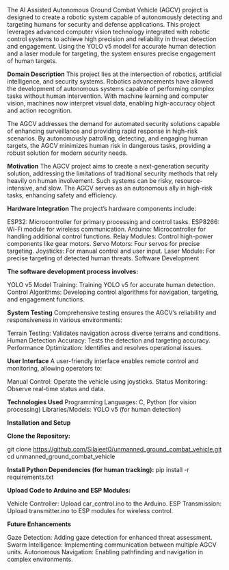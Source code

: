 The AI Assisted Autonomous Ground Combat Vehicle (AGCV) project is designed to create a robotic system capable of autonomously detecting and targeting humans for security and defense applications. This project leverages advanced computer vision technology integrated with robotic control systems to achieve high precision and reliability in threat detection and engagement. Using the YOLO v5 model for accurate human detection and a laser module for targeting, the system ensures precise engagement of human targets.

**Domain Description**
This project lies at the intersection of robotics, artificial intelligence, and security systems. Robotics advancements have allowed the development of autonomous systems capable of performing complex tasks without human intervention. With machine learning and computer vision, machines now interpret visual data, enabling high-accuracy object and action recognition.

The AGCV addresses the demand for automated security solutions capable of enhancing surveillance and providing rapid response in high-risk scenarios. By autonomously patrolling, detecting, and engaging human targets, the AGCV minimizes human risk in dangerous tasks, providing a robust solution for modern security needs.

**Motivation**
The AGCV project aims to create a next-generation security solution, addressing the limitations of traditional security methods that rely heavily on human involvement. Such systems can be risky, resource-intensive, and slow. The AGCV serves as an autonomous ally in high-risk tasks, enhancing safety and efficiency.

**Hardware Integration**
The project’s hardware components include:

ESP32: Microcontroller for primary processing and control tasks.
ESP8266: Wi-Fi module for wireless communication.
Arduino: Microcontroller for handling additional control functions.
Relay Modules: Control high-power components like gear motors.
Servo Motors: Four servos for precise targeting.
Joysticks: For manual control and user input.
Laser Module: For precise targeting of detected human threats.
Software Development

**The software development process involves:**

YOLO v5 Model Training: Training YOLO v5 for accurate human detection.
Control Algorithms: Developing control algorithms for navigation, targeting, and engagement functions.

**System Testing**
Comprehensive testing ensures the AGCV’s reliability and responsiveness in various environments:

Terrain Testing: Validates navigation across diverse terrains and conditions.
Human Detection Accuracy: Tests the detection and targeting accuracy.
Performance Optimization: Identifies and resolves operational issues.

**User Interface**
A user-friendly interface enables remote control and monitoring, allowing operators to:

Manual Control: Operate the vehicle using joysticks.
Status Monitoring: Observe real-time status and data.

**Technologies Used**
Programming Languages: C, Python (for vision processing)
Libraries/Models: YOLO v5 (for human detection)

**Installation and Setup**

**Clone the Repository:**

git clone https://github.com/Silajeet0/unmanned_ground_combat_vehicle.git
cd unmanned_ground_combat_vehicle

**Install Python Dependencies (for human tracking):**
pip install -r requirements.txt

**Upload Code to Arduino and ESP Modules:**

Vehicle Controller: Upload car_control.ino to the Arduino.
ESP Transmission: Upload transmitter.ino to ESP modules for wireless control.

**Future Enhancements**

Gaze Detection: Adding gaze detection for enhanced threat assessment.
Swarm Intelligence: Implementing communication between multiple AGCV units.
Autonomous Navigation: Enabling pathfinding and navigation in complex environments.
